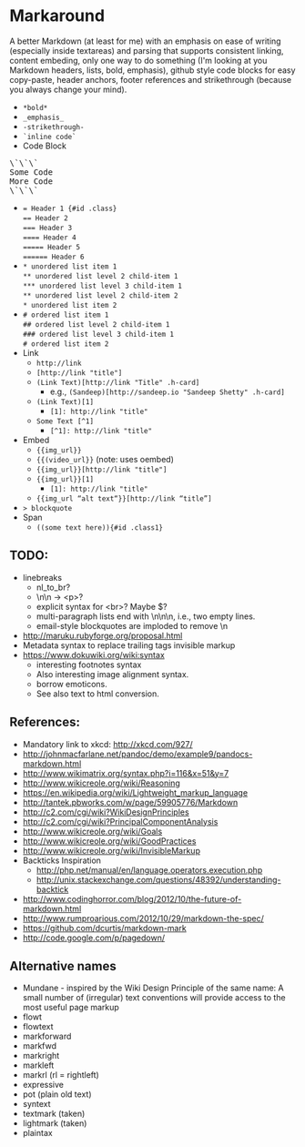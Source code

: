 # Markaround

A better Markdown (at least for me) with an emphasis on ease of writing (especially inside textareas) and parsing that supports consistent linking, content embeding, only one way to do something (I'm looking at you Markdown headers, lists, bold, emphasis), github style code blocks for easy copy-paste, header anchors, footer references and strikethrough (because you always change your mind).

* `*bold*`
* `_emphasis_`
* `-strikethrough-`
* `` `inline code` ``
* Code Block 
<pre>
\`\`\`
Some Code 
More Code
\`\`\`
</pre>
* `= Header 1 {#id .class}`  
    `== Header 2`  
    `=== Header 3`  
    `==== Header 4`  
    `===== Header 5`  
    `====== Header 6`  
* `* unordered list item 1`  
    `** unordered list level 2 child-item 1`  
    `*** unordered list level 3 child-item 1`  
    `** unordered list level 2 child-item 2`  
    `* unordered list item 2`
* `# ordered list item 1`  
    `## ordered list level 2 child-item 1`  
    `### ordered list level 3 child-item 1`  
    `# ordered list item 2`
* Link
    * `http://link`
    * `[http://link "title"]`
    * `(Link Text)[http://link "Title" .h-card]`
        *  e.g., `(Sandeep)[http://sandeep.io "Sandeep Shetty" .h-card]`
    * `(Link Text)[1]`
      * `[1]: http://link "title"`
    * `Some Text [^1]`
      * `[^1]: http://link "title"`
* Embed
  * `{{img_url}}`
  * `{{(video_url}}` (note: uses oembed)
  * `{{img_url}}[http://link "title"]`
  * `{{img_url}}[1]`
      * `[1]: http://link "title"`
  * `{{img_url “alt text“}}[http://link “title”]`
* `> blockquote`
* Span
    * `((some text here)){#id .class1}`

## TODO:
*  linebreaks
    * nl_to_br?
    * \n\n -> \<p\>?
    * explicit syntax for \<br\>? Maybe \$?
    * multi-paragraph lists end with \n\n\n, i.e., two empty lines.
    * email-style blockquotes are imploded to remove \n
* http://maruku.rubyforge.org/proposal.html
* Metadata syntax to replace trailing tags invisible markup
* https://www.dokuwiki.org/wiki:syntax
    * interesting footnotes syntax
    * Also interesting image alignment syntax.
    * borrow emoticons.
    * See also text to html conversion.


## References:
* Mandatory link to xkcd: http://xkcd.com/927/
* http://johnmacfarlane.net/pandoc/demo/example9/pandocs-markdown.html
* http://www.wikimatrix.org/syntax.php?i=116&x=51&y=7
* http://www.wikicreole.org/wiki/Reasoning
* https://en.wikipedia.org/wiki/Lightweight_markup_language
* http://tantek.pbworks.com/w/page/59905776/Markdown
* http://c2.com/cgi/wiki?WikiDesignPrinciples
* http://c2.com/cgi/wiki?PrincipalComponentAnalysis
* http://www.wikicreole.org/wiki/Goals
* http://www.wikicreole.org/wiki/GoodPractices
* http://www.wikicreole.org/wiki/InvisibleMarkup
* Backticks Inspiration
    * http://php.net/manual/en/language.operators.execution.php
    * http://unix.stackexchange.com/questions/48392/understanding-backtick
* http://www.codinghorror.com/blog/2012/10/the-future-of-markdown.html
* http://www.rumproarious.com/2012/10/29/markdown-the-spec/
* https://github.com/dcurtis/markdown-mark
* http://code.google.com/p/pagedown/


## Alternative names
* Mundane - inspired by the Wiki Design Principle of the same name: A small number of \(irregular\) text conventions will provide access to the most useful page markup
* flowt
* flowtext
* markforward
* markfwd
* markright
* markleft
* markrl (rl = rightleft)
* expressive
* pot (plain old text)
* syntext
* textmark (taken)
* lightmark (taken)
* plaintax
